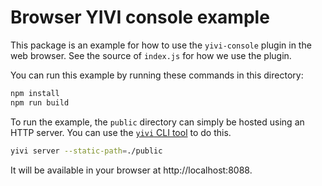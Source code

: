 # Browser YIVI console example

This package is an example for how to use the `yivi-console` plugin in the
web browser. See the source of `index.js` for how we use the plugin.

You can run this example by running these commands in this directory:

```bash
npm install
npm run build
```

To run the example, the `public` directory can simply be hosted using an HTTP
server. You can use the [`yivi` CLI tool](https://github.com/privacybydesign/yivigo/releases/latest)
to do this.

```bash
yivi server --static-path=./public
```

It will be available in your browser at http://localhost:8088.
